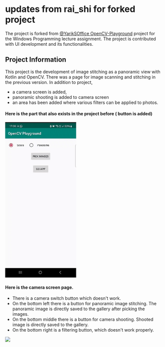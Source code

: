 # updates from rai_shi for forked project
The project is forked from [@YarikSOffice OpenCV-Playground](https://github.com/YarikSOffice/OpenCV-Playground) project for the Windows Programming lecture assignment. The project is contributed with UI development and its functionalities.

## Project Information
This project is the development of image stitching as a panoramic view with Kotlin and OpenCV. There was a page for image scanning and stitching in the previous version. In addition to project,
- a camera screen is added,
- panoramic shooting is added to camera screen
- an area has been added where various filters can be applied to photos.

#### Here is the part that also exists in the project before ( button is added)

<img src="https://github.com/rai-shi/Panoramic-Camera-App-With-OpenCV/blob/master/preview-ayse/panaromic-example.gif?raw=true" height="500px">

#### Here is the camera screen page. 
- There is a camera switch button which doesn't work.
- On the bottom left there is a button for panoramic image stitching. The panoramic image is directly saved to the gallery after picking the images.
- On the bottom middle there is a button for camera shooting. Shooted image is directly saved to the gallery.
- On the bottom right is a filtering button, which doesn't work properly.

<img src="https://github.com/rai-shi/Panoramic-Camera-App-With-OpenCV/blob/master/preview-ayse/camera-example.gif?raw=true" height="500px">
